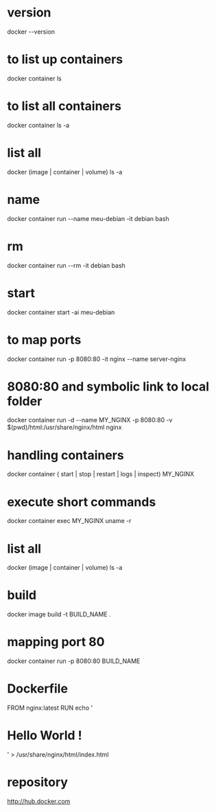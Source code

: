 # version
docker --version

# to list up containers
docker container ls

# to list all containers
docker container ls -a

# list all
docker (image | container | volume) ls -a

# name
docker container run --name meu-debian -it debian bash

# rm
docker container run --rm -it debian bash

# start
docker container start -ai meu-debian

# to map ports
docker container run -p 8080:80 -it nginx --name server-nginx

# 8080:80 and symbolic link to local folder
docker container run -d --name MY_NGINX -p 8080:80 -v $(pwd)/html:/usr/share/nginx/html nginx

# handling containers
docker container ( start | stop | restart | logs | inspect) MY_NGINX

# execute short commands
docker container exec MY_NGINX uname -r

# list all
docker (image | container | volume) ls -a

# build
docker image build -t BUILD_NAME .

# mapping port 80
 docker container run -p 8080:80 BUILD_NAME

# Dockerfile
FROM nginx:latest
RUN echo '<h1>Hello World !</h1>' > /usr/share/nginx/html/index.html

# repository
http://hub.docker.com
